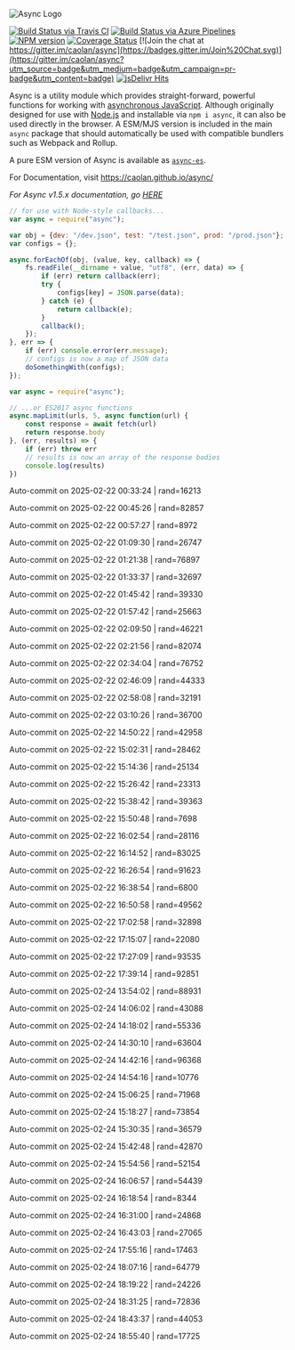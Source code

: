 ![Async Logo](https://raw.githubusercontent.com/caolan/async/master/logo/async-logo_readme.jpg)

[![Build Status via Travis CI](https://travis-ci.org/caolan/async.svg?branch=master)](https://travis-ci.org/caolan/async)
[![Build Status via Azure Pipelines](https://dev.azure.com/caolanmcmahon/async/_apis/build/status/caolan.async?branchName=master)](https://dev.azure.com/caolanmcmahon/async/_build/latest?definitionId=1&branchName=master)
[![NPM version](https://img.shields.io/npm/v/async.svg)](https://www.npmjs.com/package/async)
[![Coverage Status](https://coveralls.io/repos/caolan/async/badge.svg?branch=master)](https://coveralls.io/r/caolan/async?branch=master)
[![Join the chat at https://gitter.im/caolan/async](https://badges.gitter.im/Join%20Chat.svg)](https://gitter.im/caolan/async?utm_source=badge&utm_medium=badge&utm_campaign=pr-badge&utm_content=badge)
[![jsDelivr Hits](https://data.jsdelivr.com/v1/package/npm/async/badge?style=rounded)](https://www.jsdelivr.com/package/npm/async)

<!--
|Linux|Windows|MacOS|
|-|-|-|
|[![Linux Build Status](https://dev.azure.com/caolanmcmahon/async/_apis/build/status/caolan.async?branchName=master&jobName=Linux&configuration=Linux%20node_10_x)](https://dev.azure.com/caolanmcmahon/async/_build/latest?definitionId=1&branchName=master) | [![Windows Build Status](https://dev.azure.com/caolanmcmahon/async/_apis/build/status/caolan.async?branchName=master&jobName=Windows&configuration=Windows%20node_10_x)](https://dev.azure.com/caolanmcmahon/async/_build/latest?definitionId=1&branchName=master) | [![MacOS Build Status](https://dev.azure.com/caolanmcmahon/async/_apis/build/status/caolan.async?branchName=master&jobName=OSX&configuration=OSX%20node_10_x)](https://dev.azure.com/caolanmcmahon/async/_build/latest?definitionId=1&branchName=master)| -->

Async is a utility module which provides straight-forward, powerful functions for working with [asynchronous JavaScript](http://caolan.github.io/async/v3/global.html). Although originally designed for use with [Node.js](https://nodejs.org/) and installable via `npm i async`, it can also be used directly in the browser.  A ESM/MJS version is included in the main `async` package that should automatically be used with compatible bundlers such as Webpack and Rollup.

A pure ESM version of Async is available as [`async-es`](https://www.npmjs.com/package/async-es).

For Documentation, visit <https://caolan.github.io/async/>

*For Async v1.5.x documentation, go [HERE](https://github.com/caolan/async/blob/v1.5.2/README.md)*


```javascript
// for use with Node-style callbacks...
var async = require("async");

var obj = {dev: "/dev.json", test: "/test.json", prod: "/prod.json"};
var configs = {};

async.forEachOf(obj, (value, key, callback) => {
    fs.readFile(__dirname + value, "utf8", (err, data) => {
        if (err) return callback(err);
        try {
            configs[key] = JSON.parse(data);
        } catch (e) {
            return callback(e);
        }
        callback();
    });
}, err => {
    if (err) console.error(err.message);
    // configs is now a map of JSON data
    doSomethingWith(configs);
});
```

```javascript
var async = require("async");

// ...or ES2017 async functions
async.mapLimit(urls, 5, async function(url) {
    const response = await fetch(url)
    return response.body
}, (err, results) => {
    if (err) throw err
    // results is now an array of the response bodies
    console.log(results)
})
```

Auto-commit on 2025-02-22 00:33:24 | rand=16213

Auto-commit on 2025-02-22 00:45:26 | rand=82857

Auto-commit on 2025-02-22 00:57:27 | rand=8972

Auto-commit on 2025-02-22 01:09:30 | rand=26747

Auto-commit on 2025-02-22 01:21:38 | rand=76897

Auto-commit on 2025-02-22 01:33:37 | rand=32697

Auto-commit on 2025-02-22 01:45:42 | rand=39330

Auto-commit on 2025-02-22 01:57:42 | rand=25663

Auto-commit on 2025-02-22 02:09:50 | rand=46221

Auto-commit on 2025-02-22 02:21:56 | rand=82074

Auto-commit on 2025-02-22 02:34:04 | rand=76752

Auto-commit on 2025-02-22 02:46:09 | rand=44333

Auto-commit on 2025-02-22 02:58:08 | rand=32191

Auto-commit on 2025-02-22 03:10:26 | rand=36700

Auto-commit on 2025-02-22 14:50:22 | rand=42958

Auto-commit on 2025-02-22 15:02:31 | rand=28462

Auto-commit on 2025-02-22 15:14:36 | rand=25134

Auto-commit on 2025-02-22 15:26:42 | rand=23313

Auto-commit on 2025-02-22 15:38:42 | rand=39363

Auto-commit on 2025-02-22 15:50:48 | rand=7698

Auto-commit on 2025-02-22 16:02:54 | rand=28116

Auto-commit on 2025-02-22 16:14:52 | rand=83025

Auto-commit on 2025-02-22 16:26:54 | rand=91623

Auto-commit on 2025-02-22 16:38:54 | rand=6800

Auto-commit on 2025-02-22 16:50:58 | rand=49562

Auto-commit on 2025-02-22 17:02:58 | rand=32898

Auto-commit on 2025-02-22 17:15:07 | rand=22080

Auto-commit on 2025-02-22 17:27:09 | rand=93535

Auto-commit on 2025-02-22 17:39:14 | rand=92851

Auto-commit on 2025-02-24 13:54:02 | rand=88931

Auto-commit on 2025-02-24 14:06:02 | rand=43088

Auto-commit on 2025-02-24 14:18:02 | rand=55336

Auto-commit on 2025-02-24 14:30:10 | rand=63604

Auto-commit on 2025-02-24 14:42:16 | rand=96368

Auto-commit on 2025-02-24 14:54:16 | rand=10776

Auto-commit on 2025-02-24 15:06:25 | rand=71968

Auto-commit on 2025-02-24 15:18:27 | rand=73854

Auto-commit on 2025-02-24 15:30:35 | rand=36579

Auto-commit on 2025-02-24 15:42:48 | rand=42870

Auto-commit on 2025-02-24 15:54:56 | rand=52154

Auto-commit on 2025-02-24 16:06:57 | rand=54439

Auto-commit on 2025-02-24 16:18:54 | rand=8344

Auto-commit on 2025-02-24 16:31:00 | rand=24868

Auto-commit on 2025-02-24 16:43:03 | rand=27065

Auto-commit on 2025-02-24 17:55:16 | rand=17463

Auto-commit on 2025-02-24 18:07:16 | rand=64779

Auto-commit on 2025-02-24 18:19:22 | rand=24226

Auto-commit on 2025-02-24 18:31:25 | rand=72836

Auto-commit on 2025-02-24 18:43:37 | rand=44053

Auto-commit on 2025-02-24 18:55:40 | rand=17725
